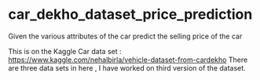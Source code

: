 # car_dekho_dataset_price_prediction
Given the various attributes of the car predict the selling price of the car

This is on the Kaggle Car data set  : https://www.kaggle.com/nehalbirla/vehicle-dataset-from-cardekho
There are three data sets in here , I have worked on third version of the dataset. 
